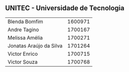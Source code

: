 <!DOCTYPE html>
<html>
<body>

<h2>UNITEC - Universidade de Tecnologia</h2>
<table>
  <tr>
    <td>Blenda Bomfim</td>
    <td>1600971</td>
  </tr>
  <tr>
    <td>Andre Tagino</td>
    <td>1700167</td>
  </tr>
  <tr>
    <td>Melissa Amélia </td>
    <td>1700271</td>
  </tr>
  <tr>
    <td>Jonatas Araújo da Silva</td>
    <td>1701264</td>
  </tr>
  <tr>
    <td>Victor Enrico</td>
    <td>1700715</td>
  </tr>
  <tr>
    <td>Victor Souza</td>
    <td>1700768</td>
  </tr>
</table>
</body>
</html>
